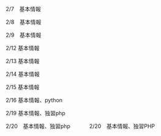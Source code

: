 2/7　基本情報

2/8　基本情報

2/9　基本情報

2/12 基本情報

2/13 基本情報

2/14 基本情報

2/15 基本情報

2/16 基本情報、python

2/19 基本情報、独習php

2/20　基本情報、独習php
　　　
2/20　基本情報、独習PHP
